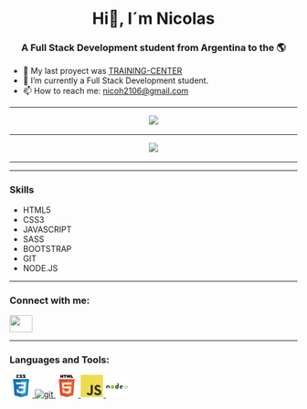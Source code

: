 <h1 align="center">Hi👋, I´m Nicolas</h1>
<h3 align="center">A Full Stack Development student from Argentina to the 🌎</h3> 

- 🔭 My last proyect was [TRAINING-CENTER](https://github.com/nicoh21/TRAINING-CENTER)
- 🌱 I’m currently a Full Stack Development student.
- 📫 How to reach me: nicoh2106@gmail.com

****
<p align="center">
<img src='https://github-readme-stats.vercel.app/api/top-langs/?username=nicoh21&theme=dark' />
</p>

****
<p align="center">
<img src='https://github-readme-stats.vercel.app/api?username=nicoh21&show_icons=true&theme=dark' />
</p>

****
****
<h3 align="left">Skills</h3>

- HTML5
- CSS3
- JAVASCRIPT
- SASS
- BOOTSTRAP
- GIT
- NODE.JS
****
<h3 align="left">Connect with me:</h3>
<p align="left">
<a href="https://www.linkedin.com/in/nico-hernandez2/" target="blank"><img align="center" src="https://raw.githubusercontent.com/rahuldkjain/github-profile-readme-generator/master/src/images/icons/Social/linked-in-alt.svg"  height="30" width="40" /></a>
</p>

****
<h3 align="left">Languages and Tools:</h3>
<p align="left"> 
<a href="https://www.w3schools.com/css/" target="_blank" rel="noreferrer"> 
<img src="https://raw.githubusercontent.com/devicons/devicon/master/icons/css3/css3-original-wordmark.svg" alt="css3" width="40" height="40"/> 
</a> 
<a href="https://git-scm.com/" target="_blank" rel="noreferrer"> 
<img src="https://www.vectorlogo.zone/logos/git-scm/git-scm-icon.svg" alt="git" width="40" height="40"/> 
</a> 
<a href="https://www.w3.org/html/" target="_blank" rel="noreferrer"> 
<img src="https://raw.githubusercontent.com/devicons/devicon/master/icons/html5/html5-original-wordmark.svg" alt="html5" width="40" height="40"/> 
</a> 
<a href="https://developer.mozilla.org/en-US/docs/Web/JavaScript" target="_blank" rel="noreferrer"> 
<img src="https://raw.githubusercontent.com/devicons/devicon/master/icons/javascript/javascript-original.svg" alt="javascript" width="40" height="40"/> 
</a> 
<a href="https://nodejs.org" target="_blank" rel="noreferrer"> 
<img src="https://raw.githubusercontent.com/devicons/devicon/master/icons/nodejs/nodejs-original-wordmark.svg" alt="nodejs" width="40" height="40"/> 
</a> 



